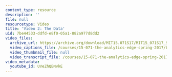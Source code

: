 ```yaml
---
content_type: resource
description: ''
file: null
resourcetype: Video
title: 'Video 2: The Data'
uid: 7be44533-ddfd-e8f0-05a1-882a977d8dd2
video_files:
  archive_url: https://archive.org/download/MIT15.071S17/MIT15_071S17_Session_6.3.03_300k.mp4
  video_captions_file: /courses/15-071-the-analytics-edge-spring-2017/b516e0f0e1035bf2a57a216cb0f68c46_UVeZhQBNvkE.vtt
  video_thumbnail_file: null
  video_transcript_file: /courses/15-071-the-analytics-edge-spring-2017/353e677f42b3a82036b7753c1aadde55_UVeZhQBNvkE.pdf
video_metadata:
  youtube_id: UVeZhQBNvkE
---
```

